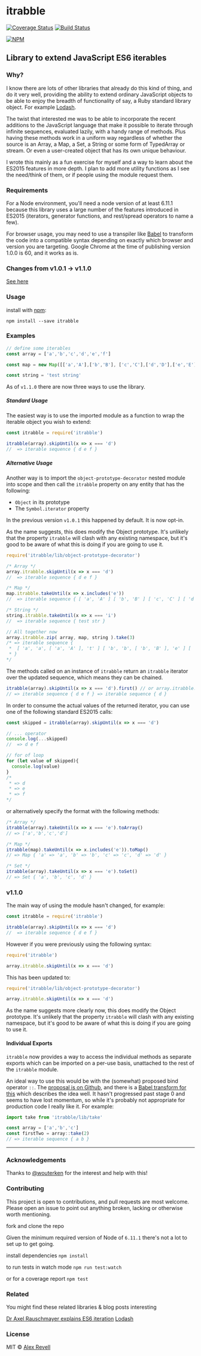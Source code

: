 # itrabble

[![Coverage Status](https://coveralls.io/repos/github/desnor/itrabble/badge.svg?branch=master)](https://coveralls.io/github/desnor/itrabble?branch=master)
[![Build Status](https://travis-ci.org/desnor/itrabble.svg?branch=master)](https://travis-ci.org/desnor/itrabble)

[![NPM](https://nodei.co/npm/itrabble.png)](https://npmjs.org/package/itrabble)

## Library to extend JavaScript ES6 iterables

### Why?

I know there are lots of other libraries that already do this kind of thing, and do it very well, providing the ability to extend ordinary JavaScript objects to be able to enjoy the breadth of functionality of say, a Ruby standard library object. For example [Lodash](https://lodash.com/).

The twist that interested me was to be able to incorporate the recent additions to the JavaScript language that make it possible to iterate through infinite sequences, evaluated lazily, with a handy range of methods. Plus having these methods work in a uniform way regardless of whether the source is an Array, a Map, a Set, a String or some form of TypedArray or stream. Or even a user-created object that has its own unique behaviour.

I wrote this mainly as a fun exercise for myself and a way to learn about the ES2015 features in more depth. I plan to add more utility functions as I see the need/think of them, or if people using the module request them.

### Requirements

For a Node environment, you'll need a node version of at least 6.11.1 because this library uses a large number of the features introduced in ES2015 (iterators, generator functions, and rest/spread operators to name a few).

For browser usage, you may need to use a transpiler like [Babel](https://babeljs.io/) to transform the code into a compatible syntax depending on exactly which browser and version you are targeting. Google Chrome at the time of publishing version 1.0.0 is 60, and it works as is.

### Changes from v1.0.1 -> v1.1.0

[See here](#v110)

### Usage

install with [npm](https://www.npmjs.com/):

` npm install --save itrabble `

### Examples

```js
// define some iterables
const array = ['a','b','c','d','e','f']

const map = new Map([['a','A'],['b','B'], ['c','C'],['d','D'],['e','E'],['f','F']])

const string = 'test string'
```
As of `v1.1.0` there are now three ways to use the library.

##### Standard Usage

The easiest way is to use the imported module as a function to wrap the iterable object you wish to extend:

```js
const itrabble = require('itrabble')

itrabble(array).skipUntil(x => x === 'd')
//  => iterable sequence { d e f }
```

##### Alternative Usage

Another way is to import the `object-prototype-decorator` nested module into scope and then call the `itrabble` property on any entity that has the following:
* `Object` in its prototype
* The `Symbol.iterator` property  

In the previous version `v1.0.1` this happened by default. It is now opt-in.

As the name suggests, this does modify the Object prototype. It's unlikely that the property `itrabble` will clash with any existing namespace, but it's good to be aware of what this is doing if you are going to use it.

```js
require('itrabble/lib/object-prototype-decorator')

/* Array */
array.itrabble.skipUntil(x => x === 'd')
//  => iterable sequence { d e f }

/* Map */
map.itrabble.takeUntil(x => x.includes('e'))
//  => iterable sequence { [ 'a', 'A' ] [ 'b', 'B' ] [ 'c', 'C' ] [ 'd', 'D' ] }

/* String */
string.itrabble.takeUntil(x => x === 'i')
//  => iterable sequence { test str }

// All together now
array.itrabble.zip( array, map, string ).take(3)
/* => iterable sequence {
 *  [ 'a', 'a', [ 'a', 'A' ], 't' ] [ 'b', 'b', [ 'b', 'B' ], 'e' ] [ 'c', 'c', [ 'c', 'C' ], 's' ]
 * }
*/
```

The methods called on an instance of `itrabble` return an `itrabble` iterator over the updated sequence, which means they can be chained.

```js
itrabble(array).skipUntil(x => x === 'd').first() // or array.itrabble.skipUntil(x => x === 'd').first()
// => iterable sequence { d e f } => iterable sequence { d }
```

In order to consume the actual values of the returned iterator, you can use one of the following standard ES2015 calls:

```js
const skipped = itrabble(array).skipUntil(x => x === 'd')

// ... operator
console.log(...skipped)
//  => d e f

// for of loop
for (let value of skipped){
  console.log(value)
}
/*
 * => d
 * => e
 * => f
*/
```

or alternatively specify the format with the following methods:

```js
/* Array */
itrabble(array).takeUntil(x => x === 'e').toArray()
// => ['a','b','c','d']

/* Map */
itrabble(map).takeUntil(x => x.includes('e')).toMap()
// => Map { 'a' => 'a', 'b' => 'b', 'c' => 'c', 'd' => 'd' }

/* Set */
itrabble(array).takeUntil(x => x === 'e').toSet()
// => Set { 'a', 'b', 'c', 'd' }
```

### v1.1.0

The main way of using the module hasn't changed, for example:
```js
const itrabble = require('itrabble')

itrabble(array).skipUntil(x => x === 'd')
//  => iterable sequence { d e f }
```

However if you were previously using the following syntax:
```js
require('itrabble')

array.itrabble.skipUntil(x => x === 'd')
```

This has been updated to:
```js
require('itrabble/lib/object-prototype-decorator')

array.itrabble.skipUntil(x => x === 'd')
```

As the name suggests more clearly now, this does modify the Object prototype. It's unlikely that the property `itrabble` will clash with any existing namespace, but it's good to be aware of what this is doing if you are going to use it.

#### Individual Exports

`itrabble` now provides a way to access the individual methods as separate exports which can be imported on a per-use basis, unattached to the rest of the `itrabble` module.

An ideal way to use this would be with the (somewhat) proposed bind operator `::`. The [proposal is on Github](https://github.com/tc39/proposal-bind-operator), and there is a [Babel transform for this](https://babeljs.io/docs/plugins/transform-function-bind/) which describes the idea well. It hasn't progressed past stage 0 and seems to have lost momentum, so while it's probably not appropriate for production code I really like it. For example:

```js
import take from 'itrabble/lib/take'

const array = ['a','b','c']
const firstTwo = array::take(2)
// => iterable sequence { a b }
```

---

### Acknowledgements

Thanks to [@wouterken](https://github.com/wouterken) for the interest and help with this!

### Contributing

This project is open to contributions, and pull requests are most welcome. Please open an issue to point out anything broken, lacking or otherwise worth mentioning.

fork and clone the repo

Given the minimum required version of Node of `6.11.1` there's not a lot to set up to get going.

install dependencies
`npm install`

to run tests in watch mode
`npm run test:watch`

or for a coverage report
`npm test`

### Related

You might find these related libraries & blog posts interesting

[Dr Axel Rauschmayer explains ES6 iteration](http://2ality.com/2015/02/es6-iteration.html)
[Lodash](https://lodash.com)

### License

MIT © [Alex Revell](https://github.com/desnor)
